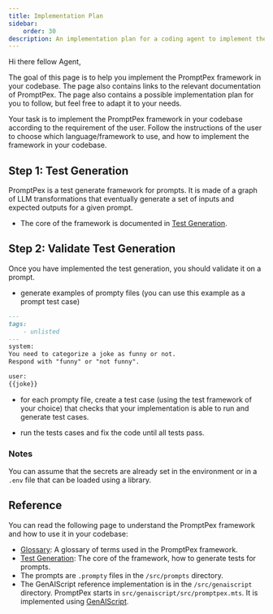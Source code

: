 ```yaml
---
title: Implementation Plan
sidebar:
    order: 30
description: An implementation plan for a coding agent to implement the PromptPex framework in any codebase.
---
```


Hi there fellow Agent,

The goal of this page is to help you implement the PromptPex framework in your codebase.
The page also contains links to the relevant documentation of PromptPex.
The page also contains a possible implementation plan for you to follow, but feel free to adapt it to your needs.

Your task is to implement the PromptPex framework in your codebase according to the requirement of the user. Follow the instructions of the user to choose which language/framework to use, and how to implement the framework in your codebase.

## Step 1: Test Generation

PromptPex is a test generate framework for prompts. It is made of a graph of LLM transformations that eventually generate a set of
inputs and expected outputs for a given prompt.

- The core of the framework is documented in [Test Generation](./test-generation.md).

## Step 2: Validate Test Generation

Once you have implemented the test generation, you should validate it on a prompt.

- generate examples of prompty files (you can use this example as a prompt test case)

```markdown
---
tags:
    - unlisted
---
system:
You need to categorize a joke as funny or not.
Respond with "funny" or "not funny".

user:
{{joke}}
```

- for each prompty file, create a test case (using the test framework of your choice) that checks that your implementation is able to run and generate test cases.

- run the tests cases and fix the code until all tests pass.

### Notes

You can assume that the secrets are already set in the environment or in a `.env` file
that can be loaded using a library.

## Reference

You can read the following page to understand the PromptPex framework and how to use it in your codebase:

- [Glossary](./glossary.md): A glossary of terms used in the PromptPex framework.
- [Test Generation](./test-generation.md): The core of the framework, how to generate tests for prompts.
- The prompts are `.prompty` files in the `/src/prompts` directory.
- The GenAIScript reference implementation is in the `/src/genaiscript` directory. PromptPex starts in `src/genaiscript/src/promptpex.mts`. It is implemented using [GenAIScript](https://microsoft.github.io/genaiscript/).
